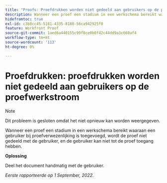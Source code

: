 ```yaml
---
title: "Proofs: Proefdrukken worden niet gedeeld aan gebruikers op de proefstroom"
description: Wanneer een proef een stadium in een werkschema bereikt waaraan een gebruiker bij proefverwezenlijking is toegevoegd, wordt de proef niet gedeeld met de gebruiker, en de gebruiker kan niet tot de proef toegang hebben.
hidefromtoc: true
exl-id: c3b8cc45-5181-4335-8188-56ca942925f0
feature: Workfront Proof
source-git-commit: 1aed6a440155c99f8ce0b0f42c44dd9a3c660af4
workflow-type: tm+mt
source-wordcount: '113'
ht-degree: 0%

---
```


# Proefdrukken: proefdrukken worden niet gedeeld aan gebruikers op de proefwerkstroom

<!--This issue is on the WF and WFP TOCs-->
<!--Requested article, live for workaround-->

>[!NOTE]
>
>Dit probleem is gesloten omdat het niet opnieuw kan worden weergegeven.

Wanneer een proef een stadium in een werkschema bereikt waaraan een gebruiker bij proefverwezenlijking is toegevoegd, wordt de proef niet gedeeld met de gebruiker, en de gebruiker kan niet tot de proef toegang hebben.

**Oplossing**

Deel het document handmatig met de gebruiker.

_Eerste rapporteerde op 1 September, 2022._
